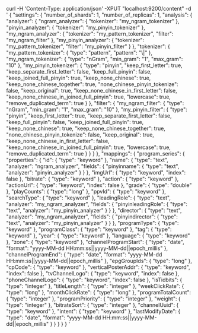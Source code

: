 curl -H 'Content-Type: application/json' -XPUT "localhost:9200/content" -d ' 
{
  "settings": {
    "number_of_shards": 1,
    "number_of_replicas": 1,
    "analysis": {
      "analyzer": {
        "ngram_analyzer": {
          "tokenizer": "my_ngram_tokenizer"
        },
        "pinyin_analyzer": {
          "tokenizer": "my_pinyin_tokenizer"
        },
        "my_ngram_analyzer": {
          "tokenizer": "my_pattern_tokenizer",
          "filter": "my_ngram_filter"
        },
        "my_pinyin_analyzer": {
          "tokenizer": "my_pattern_tokenizer",
          "filter": "my_pinyin_filter"
        }
      },
      "tokenizer": {
        "my_pattern_tokenizer": {
          "type": "pattern",
          "pattern": "\\|"
        },
        "my_ngram_tokenizer": {
          "type": "nGram",
          "min_gram": "1",
          "max_gram": "10"
        },
        "my_pinyin_tokenizer": {
          "type": "pinyin",
          "keep_first_letter": true,
          "keep_separate_first_letter": false,
          "keep_full_pinyin": false,
          "keep_joined_full_pinyin": true,
          "keep_none_chinese": true,
          "keep_none_chinese_together": true,
          "none_chinese_pinyin_tokenize": false,
          "keep_original": true,
          "keep_none_chinese_in_first_letter": false,
          "keep_none_chinese_in_joined_full_pinyin": true,
          "lowercase": true,
          "remove_duplicated_term": true
        }
      },
      "filter": {
        "my_ngram_filter": {
          "type": "nGram",
          "min_gram": "1",
          "max_gram": "10"
        },
        "my_pinyin_filter": {
          "type": "pinyin",
          "keep_first_letter": true,
          "keep_separate_first_letter": false,
          "keep_full_pinyin": false,
          "keep_joined_full_pinyin": true,
          "keep_none_chinese": true,
          "keep_none_chinese_together": true,
          "none_chinese_pinyin_tokenize": false,
          "keep_original": true,
          "keep_none_chinese_in_first_letter": false,
          "keep_none_chinese_in_joined_full_pinyin": true,
          "lowercase": true,
          "remove_duplicated_term": true
        }
      }
    }
  },
  "mappings": {
    "program_series": {
      "properties": {
        "id": {
          "type": "keyword"
        },
        "name": {
          "type": "text",
          "analyzer": "ngram_analyzer",
          "fields": {
            "pinyinname": {
              "type": "text",
              "analyzer": "pinyin_analyzer"
            }
          }
        },
        "imgUrl": {
          "type": "keyword",
          "index": false
        },
        "bitrate": {
          "type": "keyword"
        },
        "action": {
          "type": "keyword"
        },
        "actionUrl": {
          "type": "keyword",
          "index": false
        },
        "grade": {
          "type": "double"
        },
        "playCounts": {
          "type": "long"
        },
        "ppvId": {
          "type": "keyword"
        },
        "searchType": {
          "type": "keyword"
        },
        "leadingRole": {
          "type": "text",
          "analyzer": "my_ngram_analyzer",
          "fields": {
            "pinyinleadingRole": {
              "type": "text",
              "analyzer": "my_pinyin_analyzer"
            }
          }
        },
        "director": {
          "type": "text",
          "analyzer": "my_ngram_analyzer",
          "fields": {
            "pinyindirector": {
              "type": "text",
              "analyzer": "my_pinyin_analyzer"
            }
          }
        },
        "programType": {
          "type": "keyword"
        },
        "programClass": {
          "type": "keyword"
        },
        "tag": {
          "type": "keyword"
        },
        "year": {
          "type": "keyword"
        },
        "language": {
          "type": "keyword"
        },
        "zone": {
          "type": "keyword"
        },
        "channelProgramStart": {
          "type": "date",
          "format": "yyyy-MM-dd HH:mm:ss||yyyy-MM-dd||epoch_millis"
        },
        "channelProgramEnd": {
          "type": "date",
          "format": "yyyy-MM-dd HH:mm:ss||yyyy-MM-dd||epoch_millis"
        },
        "epgGroupIds": {
          "type": "long"
        },
        "cpCode": {
          "type": "keyword"
        },
        "verticalPosterAddr": {
          "type": "keyword",
          "index": false
        },
        "tvChannelLogo": {
          "type": "keyword",
          "index": false
        },
        "phoneChannelLogo": {
          "type": "keyword",
          "index": false
        },
        "isTidbits": {
          "type": "integer"
        },
        "titleLength": {
          "type": "integer"
        },
        "weekClickRate": {
          "type": "long"
        },
        "monthClickRate": {
          "type": "long"
        },
        "programTotalCount": {
          "type": "integer"
        },
        "programPriority": {
          "type": "integer"
        },
        "weight": {
          "type": "integer"
        },
        "bitrateSort": {
          "type": "integer"
        },
        "channelUuid": {
          "type": "keyword"
        },
        "intent": {
          "type": "keyword"
        },
        "lastModifyDate": {
          "type": "date",
          "format": "yyyy-MM-dd HH:mm:ss||yyyy-MM-dd||epoch_millis"
        }
      }
    }
  }
}
'